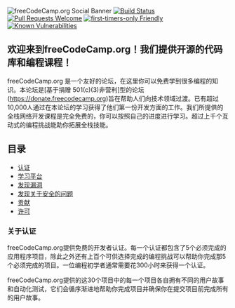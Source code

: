 ![freeCodeCamp.org Social Banner](https://s3.amazonaws.com/freecodecamp/wide-social-banner.png)
[![Build Status](https://travis-ci.org/freeCodeCamp/freeCodeCamp.svg?branch=staging)](https://travis-ci.org/freeCodeCamp/freeCodeCamp)
[![Pull Requests Welcome](https://img.shields.io/badge/PRs-welcome-brightgreen.svg?style=flat)](http://makeapullrequest.com)
[![first-timers-only Friendly](https://img.shields.io/badge/first--timers--only-friendly-blue.svg)](http://www.firsttimersonly.com/)
[![Known Vulnerabilities](https://snyk.io/test/github/freecodecamp/freecodecamp/badge.svg)](https://snyk.io/test/github/freecodecamp/freecodecamp)


## 欢迎来到freeCodeCamp.org！我们提供开源的代码库和编程课程！

freeCodeCamp.org 是一个友好的论坛，在这里你可以免费学到很多编程的知识。本论坛是[基于捐赠 501(c)(3)非营利]型的论坛(https://donate.freecodecamp.org)旨在帮助人们向技术领域过渡。已有超过10,000人通过在本论坛的学习获得了他们第一份开发方面的工作。我们所提供的全栈网络开发课程是完全免费的，你可以按照自己的进度进行学习。超过上千个互动式的编程挑战能助你拓展全栈技能。

## 目录

* [认证](#certifications)
* [学习平台](#the-learning-platform)
* [发现漏洞](#found-a-bug)
* [发现关于安全的问题](#found-a-security-issue)
* [贡献](#contributing)
* [许可](#license)


### 关于认证

freeCodeCamp.org提供免费的开发者认证。每一个认证都包含了5个必须完成的应用程序项目，除此之外还有上百个可供选择完成的编程挑战可以帮助你完成那5个必须完成的项目。一位编程初学者通常需要花300小时来获得一个认证。

freeCodeCamp.org提供的这30个项目中的每一个项目各自拥有不同的用户故事和自动化测试，它们会循序渐进地帮助你完成项目并确保你在提交项目前完成所有的用户故事。
